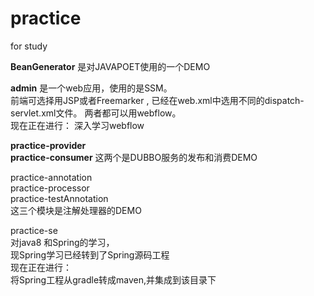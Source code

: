 # practice
for study

**BeanGenerator** 是对JAVAPOET使用的一个DEMO

**admin** 是一个web应用，使用的是SSM。<br>
前端可选择用JSP或者Freemarker , 已经在web.xml中选用不同的dispatch-servlet.xml文件。
两者都可以用webflow。<br>
现在正在进行： 深入学习webflow

**practice-provider**<br>
**practice-consumer**
这两个是DUBBO服务的发布和消费DEMO

practice-annotation<br>
practice-processor<br>
practice-testAnnotation<br>
这三个模块是注解处理器的DEMO

practice-se<br>
对java8 和Spring的学习，<br>
现Spring学习已经转到了Spring源码工程<br>
现在正在进行：<br>
将Spring工程从gradle转成maven,并集成到该目录下